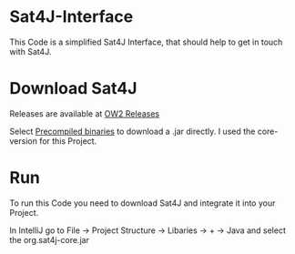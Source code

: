 # Sat4J-Interface
This Code is a simplified Sat4J Interface, that should help to get in touch with Sat4J.

# Download Sat4J

Releases are available at [OW2 Releases](https://gitlab.ow2.org/sat4j/sat4j/-/releases) 

Select [Precompiled binaries](https://release.ow2.org/sat4j/) to download a .jar directly. I used the core-version for this Project.

# Run
To run this Code you need to download Sat4J and integrate it into your Project.

In IntelliJ go to File -> Project Structure -> Libaries -> + -> Java and select the org.sat4j-core.jar
